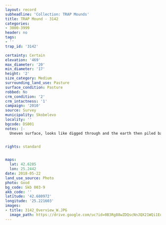 ```yaml
---
layout: record
subheadline: 'Collection: TRAP Mounds'
title: TRAP Mound - 3142
categories:
- 3000-3999
header: no
tags:
- ''
trap_id: '3142'

certainty: Certain
elevation: '469'
max_diameter: '20'
min_diameter: '17'
height: '2'
size_category: Medium
surrounding_land_use: Pasture
surface_condition: Pasture
robbed: No
crm_condition: '2'
crm_intactness: '1'
campaign: '2010'
source: Survey
municipality: Skobelevo
locality: ''
bgcode: DS001
notes: |-
  Uneven surface, looks like digged through and the earth then piled back to the shape of mound.


rights: standard


maps:
  lat: 42.6285
  lon: 25.2442
date: 2018-05-22
land_use_source: Photo
photo: Good
bg_code: Skb 003-9
akb_code: ''
latitude: '42.680972'
longitude: '25.221603'
images:
- title: 3142_Overview_W.JPG
  image_path: https://drive.google.com/uc?id=0B3Rg88wZDQscNnJQX21WQi1EdHM
---
```

